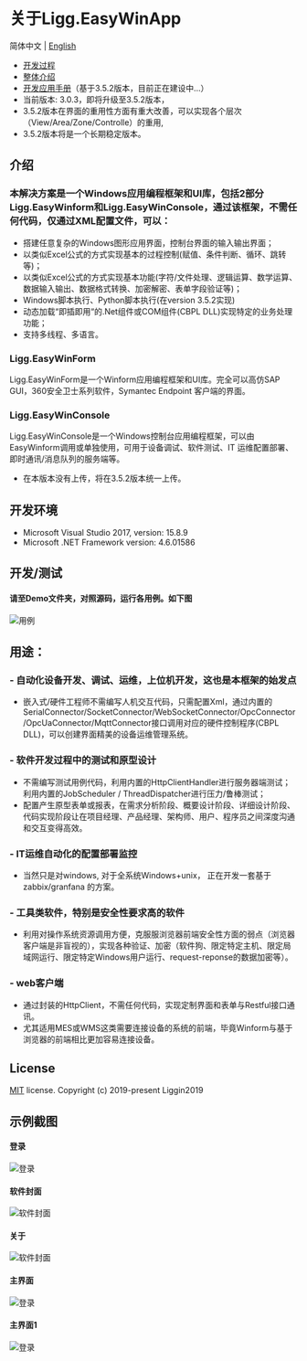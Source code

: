 # 关于Ligg.EasyWinApp
简体中文 | [English](./README.md)
- [开发过程](https://www.cnblogs.com/liggin2019/p/11780431.html)
- [整体介绍](https://www.cnblogs.com/liggin2019/p/11824064.html)
- [开发应用手册](https://liggin2019.gitee.io/projguide)（基于3.5.2版本，目前正在建设中...）
- 当前版本: 3.0.3，即将升级至3.5.2版本，
- 3.5.2版本在界面的重用性方面有重大改善，可以实现各个层次（View/Area/Zone/Controlle）的重用,
- 3.5.2版本将是一个长期稳定版本。
## 介绍
### 本解决方案是一个Windows应用编程框架和UI库，包括2部分Ligg.EasyWinform和Ligg.EasyWinConsole，通过该框架，不需任何代码，仅通过XML配置文件，可以：
- 搭建任意复杂的Windows图形应用界面，控制台界面的输入输出界面；
- 以类似Excel公式的方式实现基本的过程控制(赋值、条件判断、循环、跳转等)；
- 以类似Excel公式的方式实现基本功能(字符/文件处理、逻辑运算、数学运算、数据输入输出、数据格式转换、加密解密、表单字段验证等)；
- Windows脚本执行、Python脚本执行(在version 3.5.2实现)
- 动态加载“即插即用“的.Net组件或COM组件(CBPL DLL)实现特定的业务处理功能；
- 支持多线程、多语言。

### Ligg.EasyWinForm
Ligg.EasyWinForm是一个Winform应用编程框架和UI库。完全可以高仿SAP GUI，360安全卫士系列软件，Symantec Endpoint 客户端的界面。

###  Ligg.EasyWinConsole
Ligg.EasyWinConsole是一个Windows控制台应用编程框架，可以由EasyWinform调用或单独使用，可用于设备调试、软件测试、IT 运维配置部署、即时通讯/消息队列的服务端等。
- 在本版本没有上传，将在3.5.2版本统一上传。

## 开发环境
- Microsoft Visual Studio 2017, version: 15.8.9
- Microsoft .NET Framework version: 4.6.01586

## 开发/测试
#### 请至Demo文件夹，对照源码，运行各用例。如下图
![用例](https://liggin2019.gitee.io/Static/images/EasyWinApp/cases.png)

## 用途：
### - 自动化设备开发、调试、运维，上位机开发，这也是本框架的始发点
- 嵌入式/硬件工程师不需编写人机交互代码，只需配置Xml，通过内置的SerialConnector/SocketConnector/WebSocketConnector/OpcConnector/OpcUaConnector/MqttConnector接口调用对应的硬件控制程序(CBPL DLL)，可以创建界面精美的设备运维管理系统。

### - 软件开发过程中的测试和原型设计
- 不需编写测试用例代码，利用内置的HttpClientHandler进行服务器端测试；利用内置的JobScheduler / ThreadDispatcher进行压力/鲁棒测试；
- 配置产生原型表单或报表，在需求分析阶段、概要设计阶段、详细设计阶段、代码实现阶段让在项目经理、产品经理、架构师、用户、程序员之间深度沟通和交互变得高效。

### - IT运维自动化的配置部署监控
- 当然只是对windows, 对于全系统Windows+unix， 正在开发一套基于zabbix/granfana 的方案。

### - 工具类软件，特别是安全性要求高的软件
- 利用对操作系统资源调用方便，克服服浏览器前端安全性方面的弱点（浏览器客户端是非盲视的），实现各种验证、加密（软件狗、限定特定主机、限定局域网运行、限定特定Windows用户运行、request-reponse的数据加密等）。

### - web客户端
- 通过封装的HttpClient，不需任何代码，实现定制界面和表单与Restful接口通讯。
- 尤其适用MES或WMS这类需要连接设备的系统的前端，毕竟Winform与基于浏览器的前端相比更加容易连接设备。

## License
[MIT](https://github.com/Liggin2019/Ligg.EasyWinApp/blob/master/LICENSE) license.
Copyright (c) 2019-present Liggin2019

## 示例截图
#### 登录
![登录](https://liggin2019.gitee.io/Static/images/EasyWinApp/login-cn.png)
#### 软件封面
![软件封面](https://liggin2019.gitee.io/Static/images/EasyWinApp/software-cover-cn.png)
#### 关于
![软件封面](https://liggin2019.gitee.io/Static/images/EasyWinApp/about-cn.png)
#### 主界面
![登录](https://liggin2019.gitee.io/Static/images/EasyWinApp/main-ui-cn.png)  
#### 主界面1
![登录](https://liggin2019.gitee.io/Static/images/EasyWinApp/main-ui1-cn.png)  